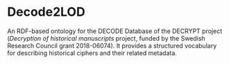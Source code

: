 # Decode2LOD
An RDF-based ontology for the DECODE Database of the DECRYPT project (*Decryption of historical manuscripts* project, funded by the Swedish Research Council grant 2018-06074). It provides a structured vocabulary for describing historical ciphers and their related metadata.
